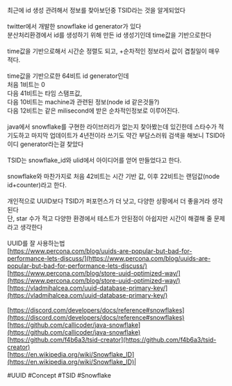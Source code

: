 최근에 id 생성 관려해서 정보를 찾아보던중 TSID라는 것을 알게되었다<br><br>twitter에서 개발한 snowflake id generator가 있다  <br>분산처리환경에서 id를 생성하기 위해 만든 id 생성기인데 time값을 기반으로한다<br><br>time값을 기반으로해서 시간순 정렬도 되고, +순차적인 정보라서 값이 겹칠일이 매우 적다.<br><br>time값을 기반으로한 64비트 id generator인데  <br>처음 1비트는 0  <br>다음 41비트는 타임 스탬프값,  <br>다음 10비트는 machine과 관련된 정보(node id 같은것들?)  <br>다음 12비트는 같은 milisecond에 받은 순차적인정보로 이루어진다.<br><br>java에서 snowflake를 구현한 라이브러리가 없는지 찾아봤는데 있긴한데 스타수가 적기도하고 마지막 업데이트가 4년전이라 쓰기도 약간 부담스러워 검색을 해보니 TSID아이디 generator라는걸 찾았다<br><br>TSID는 snowflake_id와 ulid에서 아이디어를 얻어 만들었다고 한다.<br><br>snowflake와 마찬가지로 처음 42비트는 시간 기반 값, 이후 22비트는 랜덤값(node id+counter)라고 한다.<br><br>개인적으로 UUID보다 TSID가 퍼포먼스가 더 낫고, 다양한 상황에서 더 좋을거라 생각된다  <br>단, star 수가 적고 다양한 환경에서 테스트가 안된점이 아쉽지만 시간이 해결해 줄 문제라고 생각한다<br><br>UUID를 잘 사용하는법  <br>[https://www.percona.com/blog/uuids-are-popular-but-bad-for-performance-lets-discuss/](https://www.percona.com/blog/uuids-are-popular-but-bad-for-performance-lets-discuss/)  <br>[https://www.percona.com/blog/store-uuid-optimized-way/](https://www.percona.com/blog/store-uuid-optimized-way/)  <br>[https://vladmihalcea.com/uuid-database-primary-key/](https://vladmihalcea.com/uuid-database-primary-key/)<br><br>[https://discord.com/developers/docs/reference#snowflakes](https://discord.com/developers/docs/reference#snowflakes)  <br>[https://github.com/callicoder/java-snowflake](https://github.com/callicoder/java-snowflake)  <br>[https://github.com/f4b6a3/tsid-creator](https://github.com/f4b6a3/tsid-creator)  <br>[https://en.wikipedia.org/wiki/Snowflake_ID](https://en.wikipedia.org/wiki/Snowflake_ID)|


#UUID
#Concept 
#TSID
#Snowflake
